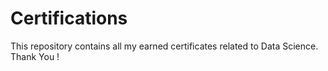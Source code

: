 # Certifications
This repository contains all my earned certificates related to Data Science.
Thank You !
